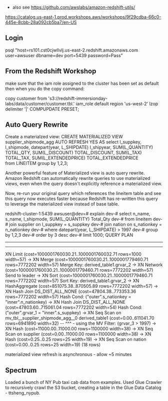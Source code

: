 - also see https://github.com/awslabs/amazon-redshift-utils/

https://catalog.us-east-1.prod.workshops.aws/workshops/9f29cdba-66c0-445e-8cbb-28a092cb5ba7/en-US


## Login
psql "host=rs101.cst0cjwllvlj.us-east-2.redshift.amazonaws.com user=awsuser dbname=dev port=5439 password=Pass"

## From the Redshift Workshop
make sure that the iam role assigned to the cluster has been set as default
then when you do the copy command:

copy customer from 's3://redshift-immersionday-labs/data/customer/customer.tbl.'
iam_role default
region 'us-west-2' lzop delimiter '|' COMPUPDATE PRESET;

## Auto Query Rewrite
Create a materialzed view:
CREATE MATERIALIZED VIEW supplier_shipmode_agg
AUTO REFRESH YES AS
select l_suppkey, l_shipmode, datepart(year, L_SHIPDATE) l_shipyear,
  SUM(L_QUANTITY)	TOTAL_QTY,
  SUM(L_DISCOUNT) TOTAL_DISCOUNT,
  SUM(L_TAX) TOTAL_TAX,
  SUM(L_EXTENDEDPRICE) TOTAL_EXTENDEDPRICE  
from LINEITEM
group by 1,2,3;

Another powerful feature of Materialized view is auto query rewrite. Amazon Redshift can automatically rewrite queries to use materialized views, even when the query doesn't explicitly reference a materialized view.

Now, re-run your original query which references the lineitem table and see this query now executes faster because Redshift has re-written this query to leverage the materialized view instead of base table.

redshift-cluster-1:5439 awsuser@dev=# explain
dev-# select n_name, s_name, l_shipmode, SUM(L_QUANTITY) Total_Qty
dev-# from lineitem
dev-# join supplier on l_suppkey = s_suppkey
dev-# join nation on s_nationkey = n_nationkey
dev-# where datepart(year, L_SHIPDATE) > 1997
dev-# group by 1,2,3
dev-# order by 3 desc
dev-# limit 1000;
                                                                       QUERY PLAN

-----------------------------------------------------------------------------------------------------------------------------
---------------------------
 XN Limit  (cost=1000001760030.21..1000001760032.71 rows=1000 width=57)
   ->  XN Merge  (cost=1000001760030.21..1000001779460.71 rows=7772202 width=57)
         Merge Key: derived_table1.grvar_2
         ->  XN Network  (cost=1000001760030.21..1000001779460.71 rows=7772202 width=57)
               Send to leader
               ->  XN Sort  (cost=1000001760030.21..1000001779460.71 rows=7772202 width=57)
                     Sort Key: derived_table1.grvar_2
                     ->  XN HashAggregate  (cost=851075.38..870505.89 rows=7772202 width=57)
                           ->  XN Hash Join DS_DIST_ALL_NONE  (cost=47804.38..773353.36 rows=7772202 width=57)
                                 Hash Cond: ("outer".s_nationkey = "inner".n_nationkey)
                                 ->  XN Hash Join DS_DIST_ALL_NONE  (cost=47803.60..715061.04 rows=7772202 width=54)
                                       Hash Cond: ("outer".grvar_1 = "inner".s_suppkey)
                                       ->  XN Seq Scan on mv_tbl__supplier_shipmode_agg__0 derived_table1  (cost=0.00..611041.70 rows=6941890 width=32)
--                                                        ^^^ - using the MV
                                             Filter: (grvar_3 > 1997)
                                       ->  XN Hash  (cost=11000.00..11000.00 rows=1100000 width=38)
                                             ->  XN Seq Scan on supplier  (cost=0.00..11000.00 rows=1100000 width=38)
                                 ->  XN Hash  (cost=0.25..0.25 rows=25 width=19)
                                       ->  XN Seq Scan on nation  (cost=0.00..0.25 rows=25 width=19)
(18 rows)

materialized view refresh is asynchronous - allow ~5 minutes


## Spectrum
Loaded a bunch of NY Pub taxi cab data from examples.
Used Glue Crawler to recursively crawl the S3 bucket, creating a table in the Glue Data Catalog - ttsheng_nypub.

